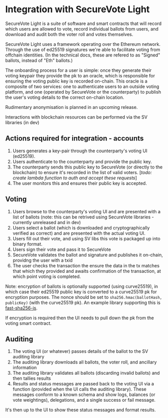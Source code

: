 # Integration with SecureVote Light

SecureVote Light is a suite of software and smart contracts that will record which users are allowed to vote,
record individual ballots from users, and download and audit both the voter roll and votes themselves.

SecureVote Light uses a framework operating over the Ethereum network. 
Through the use of ed25519 signatures we're able to facilitate voting from offchain identities.
(In the technical docs, these are refered to as "Signed" ballots, instead of "Eth" ballots.)

The onboarding process for a user is simple: once they generate their voting keypair they provide the pk
to an oracle, which is responsible for ensuring the voting public key is recorded on-chain.
This oracle is a composite of two services: one to authenticate users to an outside voting platform, and
one (operated by SecureVote or the counterparty) to publish the user's voting details to the correct
on-chain location.

Rudimentary anonymisation is planned in an upcoming release.

Interactions with blockchain resources can be performed via the SV libraries (in dev)

## Actions required for integration - accounts

1. Users generates a key-pair through the counterparty's voting UI (ed25519).
2. Users authenticate to the counterparty and provide the public key.
3. The counterparty sends this public key to SecureVote (or directly to the blockchain) to ensure it's recorded in 
   the list of valid voters. [*todo: create lambda function to auth and accept these requests*]
4. The user monitors this and ensures their public key is accepted.

## Voting

1. Users browse to the counterparty's voting UI and are presented with a list of ballots (note: this can be
   retrived using SecureVote libraries - currently unreleased and in dev)
2. Users select a ballot (which is downloaded and cryptographically verified as correct) and are presented with
   the actual voting UI.
3. Users fill out their vote, and using SV libs this vote is packaged up into binary format.
4. Users sign their vote and pass it to SecureVote
5. SecureVote validates the ballot and signature and publishes it on-chain, providng the user with a txid
6. The user checks the transaction the ensure the data in the tx matches that which they provided and awaits
   confirmation of the transaction, at which point voting is completed.

Note: encryption of ballots is optionally supported (using curve25519), in which case their ed25519 public key 
is converted to a curve25519 pk for encryption purposes. The nonce should be set to `sha256.hmac(ballotHash, publicKey)` 
(with the curve25519 pk). An example library supporting this is [fast-sha256-js](https://github.com/dchest/fast-sha256-js).

If encryption is required then the UI needs to pull down the pk from the voting smart contract.

## Auditing

1. The voting UI (or whatever) passes details of the ballot to the SV auditing library
2. The auditing library downloads all ballots, the voter roll, and ancillary information
3. The auditing library validates all ballots (discarding invalid ballots) and then tallies results
4. Results and status messages are passed back to the voting UI via a function (provided when the UI calls the 
   auditing library). These messages conform to a known schema and show logs, balances (or vote weightings),
   delegations, and a single success or fail message.
   
It's then up to the UI to show these status messages and format results.

